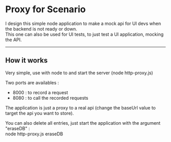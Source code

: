 Proxy for Scenario
==================

I design this simple node application to make a mock api for UI devs when the backend is not ready or down.<br />
This one can also be used for UI tests, to just test a UI application, mocking the API.

-----------------

How it works
------------

Very simple, use with node to and start the server (node http-proxy.js)

Two ports are availables :
* 8000 : to record a request
* 8080 : to call the recorded requests

The application is just a proxy to a real api (change the baseUrl value to target the api you want to store).


You can also delete all entries, just start the application with the argument "eraseDB" :<br />
node http-proxy.js eraseDB
